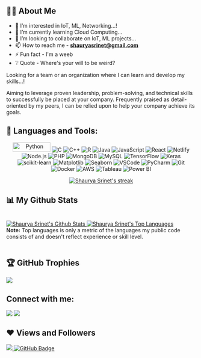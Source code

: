 ## 🙋‍♂️ About Me

- 👀 I’m interested in IoT, ML, Networking...!
- 🌱 I’m currently learning Cloud Computing...
- 💞️ I’m looking to collaborate on IoT, ML projects...
- 📫 How to reach me - **shauryasrinet@gmail.com**
- ⚡ Fun fact - I'm a weeb
- ❔ Quote - Where's your will to be weird?

 
Looking for a team or an organization where I can learn and develop my skills...! 

Aiming to leverage proven leadership, problem-solving, and technical skills to successfully be placed at your company. Frequently praised as detail-oriented by my peers, I can be relied upon to help your company achieve its goals.

 
 
## 🚀 Languages and Tools:

<p align="center">
  <!-- Programming Languages -->
  <img alt="Python" src="https://img.shields.io/badge/-Python-3776AB?style=flat-square&logo=python&logoColor=white" width="100" height="25" />
  <img alt="C" src="https://img.shields.io/badge/-C-A8B9CC?style=flat-square&logo=c&logoColor=white&logoWidth=40" />
  <img alt="C++" src="https://img.shields.io/badge/-C++-00599C?style=flat-square&logo=cplusplus&logoColor=white&logoWidth=40" />
  <img alt="R" src="https://img.shields.io/badge/-R-276DC3?style=flat-square&logo=r&logoColor=white&logoWidth=40" />
  <img alt="Java" src="https://img.shields.io/badge/-Java-007396?style=flat-square&logo=java&logoColor=white&logoWidth=40" />

  <!-- Frontend Technologies -->
  <img alt="JavaScript" src="https://img.shields.io/badge/-JavaScript-F7DF1E?style=flat-square&logo=javascript&logoColor=black&logoWidth=40" />
  <img alt="React" src="https://img.shields.io/badge/-React-61DAFB?style=flat-square&logo=react&logoColor=white&logoWidth=40" />
  <img alt="Netlify" src="https://img.shields.io/badge/-Netlify-00C7B7?style=flat-square&logo=netlify&logoColor=white&logoWidth=40" />

  <!-- Backend Technologies -->
  <img alt="Node.js" src="https://img.shields.io/badge/-Node.js-339933?style=flat-square&logo=node.js&logoColor=white&logoWidth=40" />
  <img alt="PHP" src="https://img.shields.io/badge/-PHP-777BB4?style=flat-square&logo=php&logoColor=white&logoWidth=40" />

  <!-- Database Technologies -->
  <img alt="MongoDB" src="https://img.shields.io/badge/-MongoDB-47A248?style=flat-square&logo=mongodb&logoColor=white&logoWidth=40" />
  <img alt="MySQL" src="https://img.shields.io/badge/-MySQL-4479A1?style=flat-square&logo=mysql&logoColor=white&logoWidth=40" />

  <!-- Data Science and Machine Learning -->
  <img alt="TensorFlow" src="https://img.shields.io/badge/-TensorFlow-FF6F00?style=flat-square&logo=tensorflow&logoColor=white&logoWidth=40" />
  <img alt="Keras" src="https://img.shields.io/badge/-Keras-D00000?style=flat-square&logo=keras&logoColor=white&logoWidth=40" />
  <img alt="scikit-learn" src="https://img.shields.io/badge/-scikit-DA4453?style=flat-square&logo=scikit-learn&logoColor=white&logoWidth=40" />
  <img alt="Matplotlib" src="https://img.shields.io/badge/-Matplotlib-3776AB?style=flat-square&logo=matplotlib&logoColor=white&logoWidth=40" />
  <img alt="Seaborn" src="https://img.shields.io/badge/-Seaborn-4EAE20?style=flat-square&logo=seaborn&logoColor=white&logoWidth=40" />

  <!-- IDEs and Tools -->
  <img alt="VSCode" src="https://img.shields.io/badge/-VSCode-007ACC?style=flat-square&logo=visual-studio-code&logoColor=white&logoWidth=40" />
  <img alt="PyCharm" src="https://img.shields.io/badge/-PyCharm-000000?style=flat-square&logo=pycharm&logoColor=white&logoWidth=40" />
  <img alt="Git" src="https://img.shields.io/badge/-Git-F05032?style=flat-square&logo=git&logoColor=white&logoWidth=40" />
  <img alt="Docker" src="https://img.shields.io/badge/-Docker-2496ED?style=flat-square&logo=docker&logoColor=white&logoWidth=40" />

  <!-- Cloud and DevOps -->
  <img alt="AWS" src="https://img.shields.io/badge/-AWS-232F3E?style=flat-square&logo=amazon-aws&logoColor=white&logoWidth=40" />

  <!-- Business Intelligence and Visualization -->
  <img alt="Tableau" src="https://img.shields.io/badge/-Tableau-E97627?style=flat-square&logo=tableau&logoColor=white&logoWidth=40" />
  <img alt="Power BI" src="https://img.shields.io/badge/-Power%20BI-F2C811?style=flat-square&logo=power-bi&logoColor=white&logoWidth=40" />

</p>


<p align="center">
  <a href="https://github.com/footcricket05/github-readme-streak-stats">
    <img title="🔥 Get streak stats for your profile at git.io/streak-stats" alt="Shaurya Srinet's streak" src="https://github-readme-streak-stats.herokuapp.com/?user=footcricket05&theme=black-ice&hide_border=true&stroke=0000&background=060A0CD0"/>
  </a>
</p>




## 📊 My Github Stats

<br/>
<a href="https://github.com/footcricket05/github-readme-stats">
  <img alt="Shaurya Srinet's Github Stats" src="https://github-readme-stats.vercel.app/api?username=footcricket05&show_icons=true&count_private=true&theme=react&hide_border=true&bg_color=0D1117" />
</a>
<a href="https://github.com/footcricket05/github-readme-stats">
  <img alt="Shaurya Srinet's Top Languages" src="https://github-readme-stats.vercel.app/api/top-langs/?username=footcricket05&langs_count=8&count_private=true&layout=compact&theme=react&hide_border=true&bg_color=0D1117" />
</a>
<br/>
<b>Note:</b> Top languages is only a metric of the languages my public code consists of and doesn't reflect experience or skill level.
<br/>
<br/>



## 🏆 GitHub Trophies
![](https://github-profile-trophy.vercel.app/?username=footcricket05&margin-w=8&margin-h=4&theme=onedark)



## Connect with me:
<p align="left">
  <a href="https://www.linkedin.com/in/shaurya-srinet/"><img src="https://img.icons8.com/fluent/48/000000/linkedin.png"/></a>
  <a href="https://www.instagram.com/_shaurya_srinet/"><img src="https://img.icons8.com/fluent/48/000000/instagram-new.png"/></a>
</p>



## ❤ Views and Followers
<a href="https://github.com/Meghna-DAS/github-profile-views-counter">
    <img src="https://komarev.com/ghpvc/?username=footcricket05">
</a>
<a href="https://github.com/footcricket05?tab=followers">
    <img src="https://img.shields.io/github/followers/footcricket05?label=Followers&style=social" alt="GitHub Badge">
</a>



